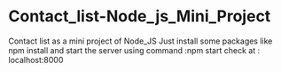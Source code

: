 # Contact_list-Node_js_Mini_Project
Contact list as a mini project of Node_JS
Just install some packages like
npm install
and start the server using command :npm start
check at : localhost:8000
